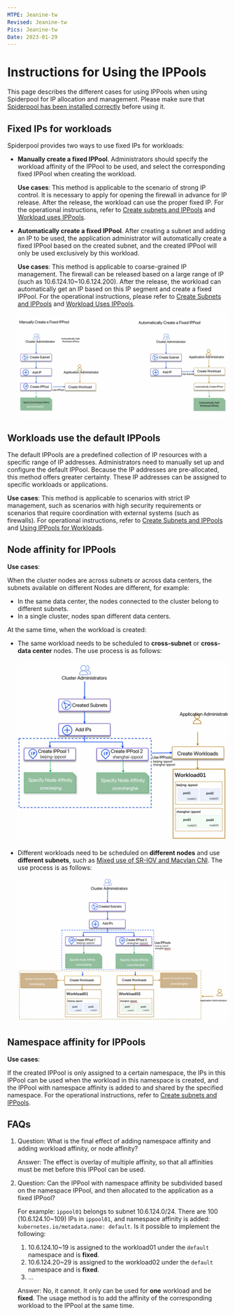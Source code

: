 ```yaml
---
MTPE: Jeanine-tw
Revised: Jeanine-tw
Pics: Jeanine-tw
Date: 2023-01-29
---
```


# Instructions for Using the IPPools

This page describes the different cases for using IPPools when using Spiderpool for IP allocation and management. Please make sure that [Spiderpool has been installed correctly](../../modules/spiderpool/install.md) before using it.

## Fixed IPs for workloads

Spiderpool provides two ways to use fixed IPs for workloads:

- **Manually create a fixed IPPool**. Administrators should specify the workload affinity of the IPPool to be used, and select the corresponding fixed IPPool when creating the workload.

    **Use cases**: This method is applicable to the scenario of strong IP control. It is necessary to apply for opening the firewall in advance for IP release. After the release, the workload can use the proper fixed IP. For the operational instructions, refer to [Create subnets and IPPools](createpool.md) and [Workload uses IPPools](../use-ippool/usage.md).

- **Automatically create a fixed IPPool**. After creating a subnet and adding an IP to be used, the application administrator will automatically create a fixed IPPool based on the created subnet, and the created IPPool will only be used exclusively by this workload.

    **Use cases**: This method is applicable to coarse-grained IP management. The firewall can be released based on a large range of IP (such as 10.6.124.10~10.6.124.200).
    After the release, the workload can automatically get an IP based on this IP segment and create a fixed IPPool.
    For the operational instructions, please refer to [Create Subnets and IPPools](createpool.md) and [Workload Uses IPPools](../use-ippool/usage.md).

    ![fixedippool](../../images/fixedippool.jpg)

## Workloads use the default IPPools

The default IPPools are a predefined collection of IP resources with a specific range of IP addresses.
Administrators need to manually set up and configure the default IPPool.
Because the IP addresses are pre-allocated, this method offers greater certainty.
These IP addresses can be assigned to specific workloads or applications.

**Use cases**: This method is applicable to scenarios with strict IP management,
such as scenarios with high security requirements or scenarios that require coordination with external systems (such as firewalls).
For operational instructions, refer to [Create Subnets and IPPools](../../config/ippool/createpool.md) and [Using IPPools for Workloads](../use-ippool/usage.md).

## Node affinity for IPPools

**Use cases**:

When the cluster nodes are across subnets or across data centers, the subnets available on different Nodes are different, for example:

- In the same data center, the nodes connected to the cluster belong to different subnets.
- In a single cluster, nodes span different data centers.

At the same time, when the workload is created:

- The same workload needs to be scheduled to **cross-subnet** or **cross-data center** nodes. The use process is as follows:

    ![nodeaffinity01](../../images/nodeaffinity01.jpg)

- Different workloads need to be scheduled on **different nodes** and use **different subnets**, such as [Mixed use of SR-IOV and Macvlan CNI](../../plans/ethplan.md). The use process is as follows:

    ![nodeaffinity02](../../images/nodeaffinity02.jpg)

## Namespace affinity for IPPools

**Use cases**:

If the created IPPool is only assigned to a certain namespace, the IPs in this IPPool can be used when the workload in this namespace is created, and the IPPool with namespace affinity is added to and shared by the specified namespace. For the operational instructions, refer to [Create subnets and IPPools](./createpool.md).

## FAQs

1. Question: What is the final effect of adding namespace affinity and adding workload affinity, or node affinity?

    Answer: The effect is overlay of multiple affinity, so that all affinities must be met before this IPPool can be used.

2. Question: Can the IPPool with namespace affinity be subdivided based on the namespace IPPool, and then allocated to the application as a fixed IPPool?

    For example: `ippool01` belongs to subnet 10.6.124.0/24. There are 100 (10.6.124.10~109) IPs in `ippool01`, and namespace affinity is added: `kubernetes.io/metadata.name: default`. Is it possible to implement the following:

    1. 10.6.124.10~19 is assigned to the workload01 under the `default` namespace and is **fixed**.
    2. 10.6.124.20~29 is assigned to the workload02 under the `default` namespace and is **fixed**.
    3. ...

    Answer: No, it cannot. It only can be used for **one** workload and be **fixed**. The usage method is to add the affinity of the corresponding workload to the IPPool at the same time.

